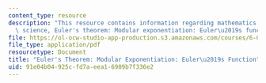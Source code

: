 ```yaml
---
content_type: resource
description: "This resource contains information regarding mathematics for computer\
  \ science, Euler's theorem: Modular exponentiation: Euler\u2019s function."
file: https://ol-ocw-studio-app-production.s3.amazonaws.com/courses/6-042j-mathematics-for-computer-science-spring-2015/91e04b04925cfd7aeea16909b7f336e2_MIT6_042JS15_ModularEuler.pdf
file_type: application/pdf
resourcetype: Document
title: "Euler's Theorem: Modular Exponentiation: Euler\u2019s Function"
uid: 91e04b04-925c-fd7a-eea1-6909b7f336e2
---
```

